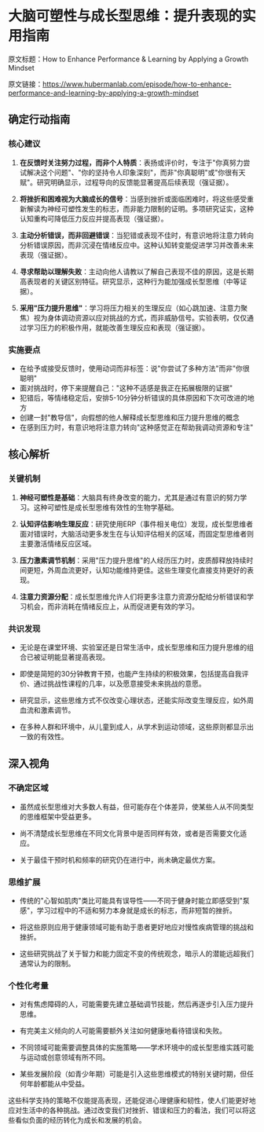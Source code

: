 # 大脑可塑性与成长型思维：提升表现的实用指南

原文标题：How to Enhance Performance & Learning by Applying a Growth Mindset

原文链接：https://www.hubermanlab.com/episode/how-to-enhance-performance-and-learning-by-applying-a-growth-mindset

<YouTube videoId="aQDOU3hPci0" />

## 确定行动指南

### 核心建议
1. **在反馈时关注努力过程，而非个人特质**：表扬或评价时，专注于"你真努力尝试解决这个问题"、"你的坚持令人印象深刻"，而非"你真聪明"或"你很有天赋"。研究明确显示，过程导向的反馈能显著提高后续表现（强证据）。

2. **将挫折和困难视为大脑成长的信号**：当感到挫折或面临困难时，将这些感受重新解读为神经可塑性发生的标志，而非能力限制的证明。多项研究证实，这种认知重构可降低压力反应并提高表现（强证据）。

3. **主动分析错误，而非回避错误**：当犯错或表现不佳时，有意识地将注意力转向分析错误原因，而非沉浸在情绪反应中。这种认知转变能促进学习并改善未来表现（强证据）。

4. **寻求帮助以理解失败**：主动向他人请教以了解自己表现不佳的原因，这是长期高表现者的关键区别特征。研究显示，这种行为能加强成长型思维（中等证据）。

5. **采用"压力提升思维"**：学习将压力相关的生理反应（如心跳加速、注意力聚焦）视为身体调动资源以应对挑战的方式，而非威胁信号。实验表明，仅仅通过学习压力的积极作用，就能改善生理反应和表现（强证据）。

### 实施要点
- 在给予或接受反馈时，使用动词而非标签：说"你尝试了多种方法"而非"你很聪明"
- 面对挑战时，停下来提醒自己："这种不适感是我正在拓展极限的证据"
- 犯错后，等情绪稳定后，安排5-10分钟分析错误的具体原因和下次可改进的地方
- 创建一封"教导信"，向假想的他人解释成长型思维和压力提升思维的概念
- 在感到压力时，有意识地将注意力转向"这种感觉正在帮助我调动资源和专注"

## 核心解析

### 关键机制
1. **神经可塑性是基础**：大脑具有终身改变的能力，尤其是通过有意识的努力学习。这种可塑性是成长型思维有效性的生物学基础。

2. **认知评估影响生理反应**：研究使用ERP（事件相关电位）发现，成长型思维者面对错误时，大脑活动更多发生在与认知评估相关的区域，而固定型思维者则主要激活情绪反应区域。

3. **压力激素调节机制**：采用"压力提升思维"的人经历压力时，皮质醇释放持续时间更短，外周血流更好，认知功能维持更佳。这些生理变化直接支持更好的表现。

4. **注意力资源分配**：成长型思维允许人们将更多注意力资源分配给分析错误和学习机会，而非消耗在情绪反应上，从而促进更有效的学习。

### 共识发现
- 无论是在课堂环境、实验室还是日常生活中，成长型思维和压力提升思维的组合已被证明能显著提高表现。

- 即使是简短的30分钟教育干预，也能产生持续的积极效果，包括提高自我评价、通过挑战性课程的几率，以及愿意接受未来挑战的意愿。

- 研究显示，这些思维方式不仅改变心理状态，还能实际改变生理反应，如外周血流和激素调节。

- 在多种人群和环境中，从儿童到成人，从学术到运动领域，这些原则都显示出一致的有效性。

## 深入视角

### 不确定区域
- 虽然成长型思维对大多数人有益，但可能存在个体差异，使某些人从不同类型的思维框架中受益更多。

- 尚不清楚成长型思维在不同文化背景中是否同样有效，或者是否需要文化适应。

- 关于最佳干预时机和频率的研究仍在进行中，尚未确定最优方案。

### 思维扩展
- 传统的"心智如肌肉"类比可能具有误导性——不同于健身时能立即感受到"泵感"，学习过程中的不适和努力本身就是成长的标志，而非短暂的挫折。

- 将这些原则应用于健康领域可能有助于患者更好地应对慢性疾病管理的挑战和挫折。

- 这些研究挑战了关于智力和能力固定不变的传统观念，暗示人的潜能远超我们通常认为的限制。

### 个性化考量
- 对有焦虑障碍的人，可能需要先建立基础调节技能，然后再逐步引入压力提升思维。

- 有完美主义倾向的人可能需要额外关注如何健康地看待错误和失败。

- 不同领域可能需要调整具体的实施策略——学术环境中的成长型思维实践可能与运动或创意领域有所不同。

- 某些发展阶段（如青少年期）可能是引入这些思维模式的特别关键时期，但任何年龄都能从中受益。

这些科学支持的策略不仅能提高表现，还能促进心理健康和韧性，使人们能更好地应对生活中的各种挑战。通过改变我们对挫折、错误和压力的看法，我们可以将这些看似负面的经历转化为成长和发展的机会。
